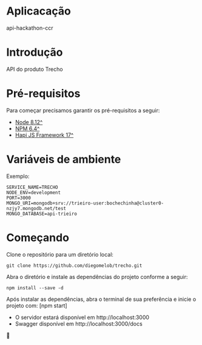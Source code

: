 # Aplicacação
api-hackathon-ccr

# Introdução 
API do produto Trecho

# Pré-requisitos
Para começar precisamos garantir os pré-requisitos a seguir:
- [Node 8.12^](https://nodejs.org/en)
- [NPM 6.4^](https://nodejs.org/en)
- [Hapi JS Framework 17^](https://hapijs.com/)

# Variáveis de ambiente

Exemplo:

```
SERVICE_NAME=TRECHO
NODE_ENV=development
PORT=3000
MONGO_URI=mongodb+srv://trieiro-user:bochechinha@cluster0-nzjy7.mongodb.net/test
MONGO_DATABASE=api-trieiro
```
# Começando
Clone o repositório para um diretório local:

```
git clone https://github.com/diegomelob/trecho.git
```

Abra o diretório e instale as dependências do projeto conforme a seguir:

```
npm install --save -d
```

Após instalar as dependências, abra o terminal de sua preferência e inicie o projeto com: [npm start]
- O servidor estará disponível em http://localhost:3000
- Swagger disponível em http://localhost:3000/docs

🚀
